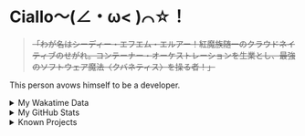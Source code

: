 # Ciallo～(∠・ω< )⌒☆！

> ~~「わが名はシーディー・エフエム・エルアー！紅魔族随一のクラウドネイティブのせがれ。コンテーナー・オーケストレーションを生業とし、最強のソフトウェア魔法〈クバネティス〉を操る者！」~~

This person avows himself to be a developer.

<details>

<summary>My Wakatime Data</summary>

<!--START_SECTION:waka-->
![Lines of code](https://img.shields.io/badge/From%20Hello%20World%20I%27ve%20Written-8.9%20million%20lines%20of%20code-blue)

**🐱 My GitHub Data** 

> 📦 790.6 kB Used in GitHub's Storage 
 > 
> 🏆 1,063 Contributions in the Year 2024
 > 
> 🚫 Not Opted to Hire
 > 
> 📜 93 Public Repositories 
 > 
> 🔑 31 Private Repositories 
 > 
**I'm an Early 🐤** 

```text
🌞 Morning                2181 commits        ██████░░░░░░░░░░░░░░░░░░░   23.65 % 
🌆 Daytime                4069 commits        ███████████░░░░░░░░░░░░░░   44.13 % 
🌃 Evening                2896 commits        ████████░░░░░░░░░░░░░░░░░   31.41 % 
🌙 Night                  75 commits          ░░░░░░░░░░░░░░░░░░░░░░░░░   00.81 % 
```
📅 **I'm Most Productive on Wednesday** 

```text
Monday                   1178 commits        ███░░░░░░░░░░░░░░░░░░░░░░   12.78 % 
Tuesday                  1613 commits        ████░░░░░░░░░░░░░░░░░░░░░   17.49 % 
Wednesday                1614 commits        ████░░░░░░░░░░░░░░░░░░░░░   17.50 % 
Thursday                 1321 commits        ████░░░░░░░░░░░░░░░░░░░░░   14.33 % 
Friday                   1381 commits        ████░░░░░░░░░░░░░░░░░░░░░   14.98 % 
Saturday                 1141 commits        ███░░░░░░░░░░░░░░░░░░░░░░   12.37 % 
Sunday                   973 commits         ███░░░░░░░░░░░░░░░░░░░░░░   10.55 % 
```


**I Mostly Code in Go** 

```text
Go                       36 repos            █████████░░░░░░░░░░░░░░░░   34.29 % 
Vue                      6 repos             █░░░░░░░░░░░░░░░░░░░░░░░░   05.71 % 
Swift                    5 repos             █░░░░░░░░░░░░░░░░░░░░░░░░   04.76 % 
Rust                     3 repos             █░░░░░░░░░░░░░░░░░░░░░░░░   02.86 % 
Shell                    2 repos             ░░░░░░░░░░░░░░░░░░░░░░░░░   01.90 % 
```




 Last Updated on 20/09/2024 01:42:43 UTC
<!--END_SECTION:waka-->

</details>

<details>
 
 <summary>My GitHub Stats</summary>

[![CDFMLR's github stats](https://github-readme-stats.vercel.app/api?username=cdfmlr&count_private=true&show_icons=true)](https://github.com/anuraghazra/github-readme-stats)
 
</details>

<details>

<summary>Known Projects</summary>

[![Star History Chart](https://api.star-history.com/svg?repos=cdfmlr/pyflowchart,cdfmlr/muvtuber,cdfmlr/crud,cdfmlr/murecom-verse-1,cdfmlr/murecom-intro&type=Date)](https://star-history.com/#cdfmlr/pyflowchart&cdfmlr/muvtuber&cdfmlr/crud&cdfmlr/murecom-verse-1&cdfmlr/murecom-intro&Date)

 </details>
